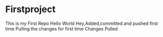 # Firstproject
This is my First Repo
Hello World
Hey,Added,committed and pushed first time
Pulling the changes for first time
Changes Pulled
